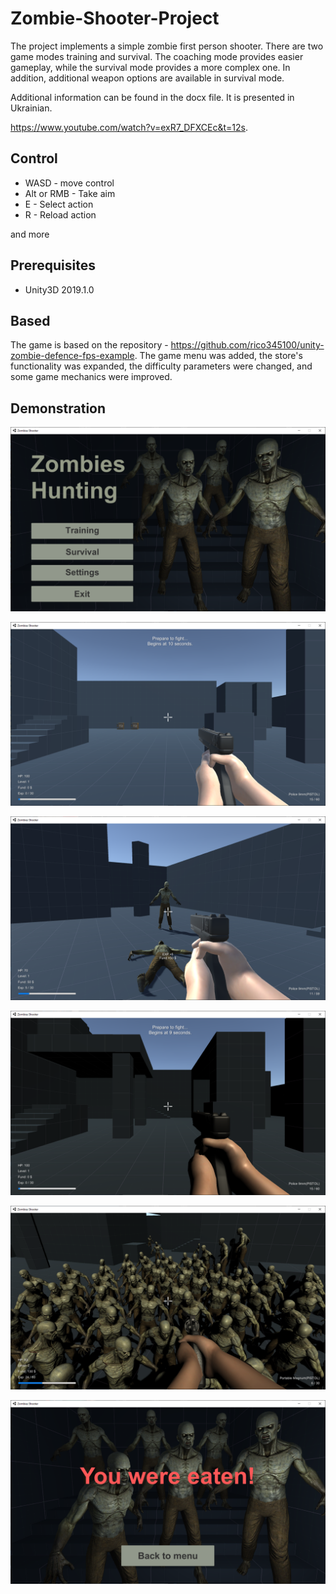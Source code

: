 # Zombie-Shooter-Project

The project implements a simple zombie first person shooter. There are two game modes training and survival. The coaching mode provides easier gameplay, while the survival mode provides a more complex one. In addition, additional weapon options are available in survival mode.

Additional information can be found in the docx file. It is presented in Ukrainian.

https://www.youtube.com/watch?v=exR7_DFXCEc&t=12s.


## Control

- WASD - move control
- Alt or RMB - Take aim
- E - Select action
- R - Reload action

and more


## Prerequisites

- Unity3D 2019.1.0


## Based

The game is based on the repository - https://github.com/rico345100/unity-zombie-defence-fps-example. The game menu was added, the store's functionality was expanded, the difficulty parameters were changed, and some game mechanics were improved.


## Demonstration

![game menu](https://raw.githubusercontent.com/Voossu/Zombie-Shooter-Project/master/Imgs/game_menu.png)

![standart start](https://raw.githubusercontent.com/Voossu/Zombie-Shooter-Project/master/Imgs/standard_start.png)

![standart game](https://raw.githubusercontent.com/Voossu/Zombie-Shooter-Project/master/Imgs/standart_game.png)

![survival start](https://raw.githubusercontent.com/Voossu/Zombie-Shooter-Project/master/Imgs/survival_start.png)

![survival game](https://raw.githubusercontent.com/Voossu/Zombie-Shooter-Project/master/Imgs/survival_game.png)

![game end](https://raw.githubusercontent.com/Voossu/Zombie-Shooter-Project/master/Imgs/game_end.png)
